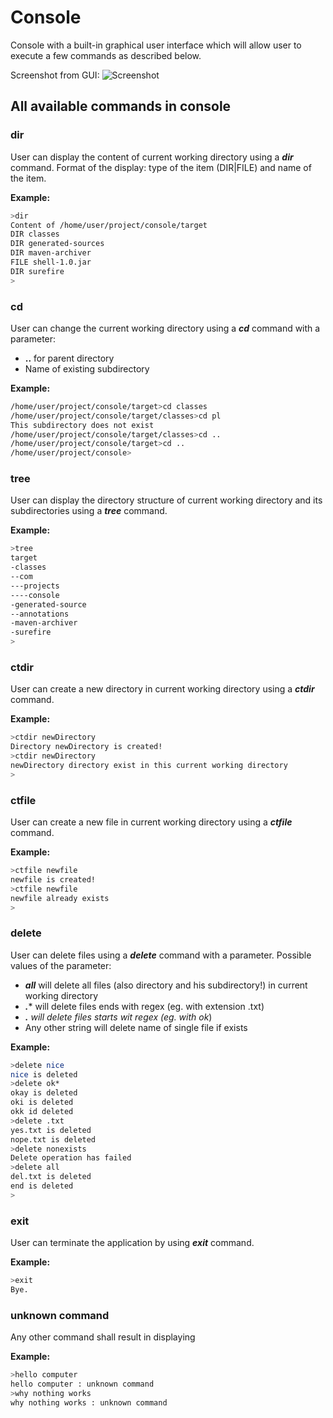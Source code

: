 # Console
Console with a built-in graphical user interface which will allow user to execute a few commands as described below.

Screenshot from GUI:
![Screenshot](https://github.com/szemyxz/ConsoleWithGUI/blob/master/gui.png)

## All available commands in console
### dir
User can display the content of current working directory using a ***dir*** command.
Format of the display: type of the item (DIR|FILE) and name of the item.

**Example:**
```sh
>dir
Content of /home/user/project/console/target
DIR classes
DIR generated-sources
DIR maven-archiver
FILE shell-1.0.jar
DIR surefire
>
```

### cd
User can change the current working directory using a ***cd*** command with a parameter:
* **..** for parent directory
* Name of existing subdirectory

**Example:**
```sh
/home/user/project/console/target>cd classes
/home/user/project/console/target/classes>cd pl
This subdirectory does not exist
/home/user/project/console/target/classes>cd ..
/home/user/project/console/target>cd ..
/home/user/project/console>
```

### tree
User can display the directory structure of current working directory
and its subdirectories using a ***tree*** command.

**Example:**
 ```sh
>tree
 target
 -classes
 --com
 ---projects
 ----console
 -generated-source
 --annotations
 -maven-archiver
 -surefire
>
 ```
### ctdir
User can create a new directory in current working directory using a ***ctdir*** command.

**Example:**
 ```sh
>ctdir newDirectory
 Directory newDirectory is created!
>ctdir newDirectory
 newDirectory directory exist in this current working directory
>
 ```
### ctfile
User can create a new file in current working directory using a ***ctfile*** command.

**Example:**
 ```sh
>ctfile newfile
 newfile is created!
>ctfile newfile
 newfile already exists
>
 ```

### delete
User can delete files using a ***delete*** command with a parameter.
Possible values of the parameter:
* ***all*** will delete all files (also directory and his subdirectory!) in current working directory
* ***.**** will delete files ends with regex (eg. with extension .txt)
* ****.*** will delete files starts wit regex (eg. with ok*)
* Any other string will delete name of single file if exists

**Example:**
```sh
>delete nice
nice is deleted
>delete ok*
okay is deleted
oki is deleted
okk id deleted
>delete .txt
yes.txt is deleted
nope.txt is deleted
>delete nonexists
Delete operation has failed
>delete all
del.txt is deleted
end is deleted
>
```

### exit
User can terminate the application by using ***exit*** command.

**Example:**
```sh
>exit
Bye.
```

### unknown command
Any other command shall result in displaying

**Example:**
```sh
>hello computer
hello computer : unknown command
>why nothing works
why nothing works : unknown command
```


